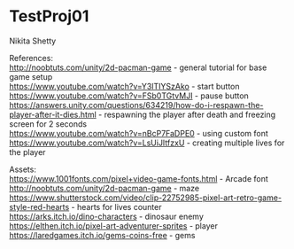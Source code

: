 # TestProj01
 
Nikita Shetty

References: \
http://noobtuts.com/unity/2d-pacman-game - general tutorial for base game setup\
https://www.youtube.com/watch?v=Y3ITIYSzAko - start button\
https://www.youtube.com/watch?v=FSb0TGtvMJI - pause button\
https://answers.unity.com/questions/634219/how-do-i-respawn-the-player-after-it-dies.html - respawning the player after death and freezing screen for 2 seconds\
https://www.youtube.com/watch?v=nBcP7FaDPE0 - using custom font\
https://www.youtube.com/watch?v=LsUiJItfzxU - creating multiple lives for the player

Assets:\
https://www.1001fonts.com/pixel+video-game-fonts.html - Arcade font\
http://noobtuts.com/unity/2d-pacman-game - maze\
https://www.shutterstock.com/video/clip-22752985-pixel-art-retro-game-style-red-hearts - hearts for lives counter\
https://arks.itch.io/dino-characters - dinosaur enemy\
https://elthen.itch.io/pixel-art-adventurer-sprites - player\
https://laredgames.itch.io/gems-coins-free - gems



